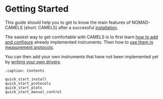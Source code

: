 # Getting Started
This guide should help you to get to know the main features of NOMAD-CAMELS (short: CAMELS) after a successful [installation](../installation/installation.md).

The easiest way to get comfortable with CAMELS is to first learn [how to add and configure](quick_start_install.md) already implemented instruments. Then how to [use them in measurement protocols](quick_start_protocols.md). 

You can then add your own instruments that have not been implemented yet by [writing your own drivers](../programmers_guide/instrument_drivers.md).

```{toctree}
:caption: Contents

quick_start_install
quick_start_protocols
quick_start_plots
quick_start_manual_control
```
